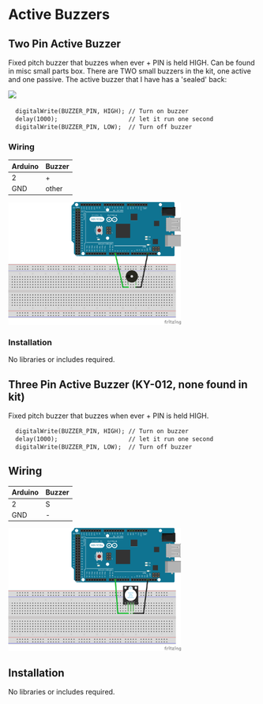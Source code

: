 # Active Buzzers

## Two Pin Active Buzzer

Fixed pitch buzzer that buzzes when ever + PIN is held HIGH.  Can be found in misc small parts box.  There are TWO small buzzers in the kit, one active and one passive.  The active buzzer that I have has a 'sealed' back:

<img src="https://user-images.githubusercontent.com/15940/207704594-68e639e8-d183-408e-a649-8fd3ede81f99.jpeg" width="200">

```
  digitalWrite(BUZZER_PIN, HIGH); // Turn on buzzer
  delay(1000);                    // let it run one second
  digitalWrite(BUZZER_PIN, LOW);  // Turn off buzzer
```

### Wiring
| Arduino | Buzzer |
| --- | --- |
| 2 | + |
| GND | other |

<img src="2-Pin Active Buzzer.png" width="350">

### Installation
No libraries or includes required.

## Three Pin Active Buzzer (KY-012, none found in kit)

Fixed pitch buzzer that buzzes when ever + PIN is held HIGH.
```
  digitalWrite(BUZZER_PIN, HIGH); // Turn on buzzer
  delay(1000);                    // let it run one second
  digitalWrite(BUZZER_PIN, LOW);  // Turn off buzzer
```
## Wiring
| Arduino | Buzzer |
| --- | --- |
| 2 | S |
| GND | - |

<img src="3-Pin Active Buzzer (KY-012).png" width="350">

## Installation
No libraries or includes required.
